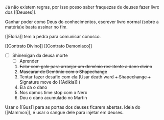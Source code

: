 Já não existem regras, por isso posso saber fraquezas de deuses fazer livro dos [[Deuses]].

Ganhar poder como Deus do conhecimentos, escrever livro normal (sobre a matéria)e basta assinar no fim.

[[Eloria]] tem a pedra para comunicar conosco.

[[Contrato Divino]]
[[Contrato Demoniaco]]

- [ ] Shinenigan da deusa morte
	- [ ] Aprender 
	1. ~~Falar com gale para arranjar um demônio resistente a dano divino~~
	2. ~~Mascarar de Demônio com o Shapechange~~
	3. Tentar fazer desafio com ela (Usar death ward ~~+ Shapechange +~~ Signature move do [[Adikia]] )
	4. Ela da o dano 
	5. Nos damos time stop com o Nero 
	6. Dou o dano acumulado no Martin

Usar o [[Gus]] para as portas dos deuses ficarem abertas.
	Ideia do [[Mammon]], é usar o sangue dele para injetar em deuses.

